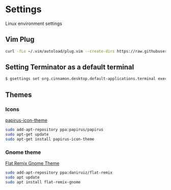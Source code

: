 # Settings
Linux environment settings


## Vim Plug

```bash
curl -fLo ~/.vim/autoload/plug.vim --create-dirs https://raw.githubusercontent.com/junegunn/vim-plug/master/plug.vim
```


##  Setting Terminator as a default terminal

```bash
$ gsettings set org.cinnamon.desktop.default-applications.terminal exec 'terminator'
```

## Themes

### Icons

[papirus-icon-theme](https://github.com/PapirusDevelopmentTeam/papirus-icon-theme)

```bash
sudo add-apt-repository ppa:papirus/papirus
sudo apt-get update
sudo apt-get install papirus-icon-theme
```

### Gnome theme

[Flat Remix Gnome Theme](https://drasite.com/flat-remix-gnome)

```bash
sudo add-apt-repository ppa:daniruiz/flat-remix
sudo apt update
sudo apt install flat-remix-gnome
```
